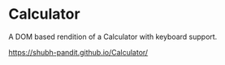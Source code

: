 # Calculator

A DOM based rendition of a Calculator with keyboard support.

https://shubh-pandit.github.io/Calculator/
